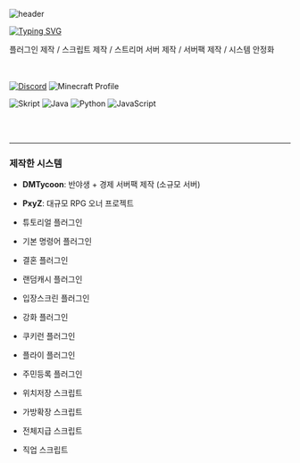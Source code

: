 ![header](https://capsule-render.vercel.app/api?type=venom&height=300&color=ff7f50&text=JiYoungBell&textBg=false&animation=twinkling&fontColor=008080&fontAlign=50)

[![Typing SVG](https://readme-typing-svg.demolab.com?font=Chiron+Sung+HK&pause=1000&color=5190F7&width=435&lines=%EB%A7%88%EC%9D%B8%ED%81%AC%EB%9E%98%ED%94%84%ED%8A%B8+%EC%8A%A4%ED%81%AC%EB%A6%BD%ED%8A%B8+%26+%ED%94%8C%EB%9F%AC%EA%B7%B8%EC%9D%B8+%EA%B0%9C%EB%B0%9C)](https://git.io/typing-svg)

플러그인 제작 / 스크립트 제작 / 스트리머 서버 제작 / 서버팩 제작 / 시스템 안정화
</br></br></br>


[![Discord](https://img.shields.io/badge/Discord-jiyoungbell-5865F2?style=for-the-badge&logo=discord&logoColor=white)](https://discord.gg/8geKJDjP)
 ![Minecraft Profile](https://img.shields.io/badge/Minecraft-rosie__0211__-4A9A4A?style=for-the-badge&logo=minecraft&logoColor=white)


![Skript](https://img.shields.io/badge/Skript_(.sk)-56A3CD?style=for-the-badge&logo=files&logoColor=white) ![Java](https://img.shields.io/badge/Java-007396?style=for-the-badge&logo=openjdk&logoColor=white) ![Python](https://img.shields.io/badge/Python-3776AB?style=for-the-badge&logo=python&logoColor=white) ![JavaScript](https://img.shields.io/badge/JavaScript-F7DF1E?style=for-the-badge&logo=javascript&logoColor=black)

</br></br>

---

### 제작한 시스템

-   **DMTycoon**: 반야생 + 경제 서버팩 제작 (소규모 서버)
-   **PxyZ**: 대규모 RPG 오너 프로젝트

-   튜토리얼 플러그인
-   기본 명령어 플러그인
-   결혼 플러그인
-   랜덤캐시 플러그인
-   입장스크린 플러그인
-   강화 플러그인
-   쿠키런 플러그인
-   플라이 플러그인
-   주민등록 플러그인

-   위치저장 스크립트
-   가방확장 스크립트
-   전체지급 스크립트
-   직업 스크립트
